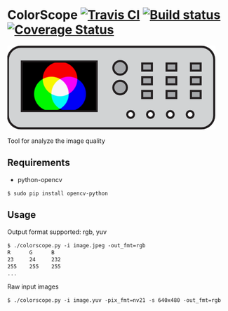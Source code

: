 # ColorScope [![Travis CI](https://travis-ci.org/michalkielan/ColorScope.svg?branch=master)](https://travis-ci.org/michalkielan/ColorScope) [![Build status](https://ci.appveyor.com/api/projects/status/92q4lasei6qnrlkk/branch/master?svg=true)](https://ci.appveyor.com/project/michalkielan/colorscope/branch/master) [![Coverage Status](http://coveralls.io/repos/github/michalkielan/ColorScope/badge.svg?branch=master&service=github)](https://coveralls.io/github/michalkielan/ColorScope?branch=master)


![Logo](res/logo.png)

Tool for analyze the image quality

## Requirements
* python-opencv

```
$ sudo pip install opencv-python
```

## Usage
Output format supported: rgb, yuv

```
$ ./colorscope.py -i image.jpeg -out_fmt=rgb
R      G      B
23     24     232
255    255    255
...
```

Raw input images
```
$ ./colorscope.py -i image.yuv -pix_fmt=nv21 -s 640x480 -out_fmt=rgb
```
